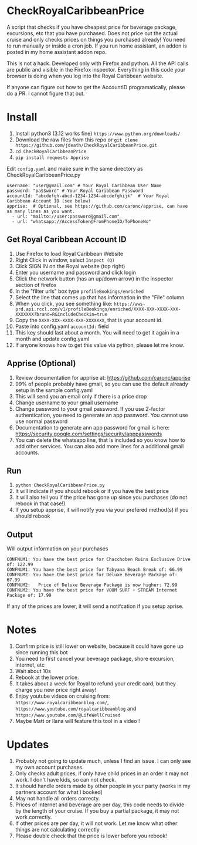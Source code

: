 # CheckRoyalCaribbeanPrice
A script that checks if you have cheapest price for beverage package, excursions, etc that you have purchased. Does not price out the actual cruise and only checks prices on things you purchased already! You need to run manually or inside a cron job. If you run home assistant, an addon is posted in my home assistant addon repo.

This is not a hack. Developed only with Firefox and python. All the API calls are public and visible in the Firefox inspector. Everything in this code your browser is doing when you log into the Royal Caribbean website.

If anyone can figure out how to get the AccountID programatically, please do a PR. I cannot figure that out.

# Install
1. Install python3 (3.12 works fine) `https://www.python.org/downloads/`
1. Download the raw files from this repo or `git clone https://github.com/jdeath/CheckRoyalCaribbeanPrice.git`
1. `cd CheckRoyalCaribbeanPrice`
1. `pip install requests Apprise`

Edit `config.yaml` and make sure in the same directory as CheckRoyalCaribbeanPrice.py
```
username: "user@gmail.com" # Your Royal Caribbean User Name
password: "pa$$word" # Your Royal Caribbean Password
accountId: "abcdefgh-abcd-1234-1234-abcdefghijk"  # Your Royal Caribbean Account ID (see below)
apprise:  # Optional, see https://github.com/caronc/apprise, can have as many lines as you want.
  - url: "mailto://user:password@gmail.com"
  - url: "whatsapp://AccessToken@FromPhoneID/ToPhoneNo"
```

## Get Royal Caribbean Account ID
1. Use Firefox to load Royal Caribbean Website
1. Right Click in window, select `Inspect (Q)`
1. Click SIGN IN on the Royal website (top right)
1. Enter you username and password and click login
1. Click the network button (has an up/down arrow) in the inspector section of firefox
1. In the "filter urls" box type `profileBookings/enriched`
1. Select the line that comes up that has information in the "File" column
1. When you click, you see something like: `https://aws-prd.api.rccl.com/v1/profileBookings/enriched/XXXX-XXX-XXXX-XXX-XXXXXXX?brand=R&includeCheckin=true`
1. Copy the `XXXX-XXX-XXXX-XXX-XXXXXXX`, that is your account id.
1. Paste into config.yaml `accountId:` field
1. This key should last about a month. You will need to get it again in a month and update config.yaml
1. If anyone knows how to get this value via python, please let me know.

## Apprise (Optional)
1. Review documentation for apprise at: https://github.com/caronc/apprise
1. 99% of people probably have gmail, so you can use the default already setup in the sample config.yaml
1. This will send you an email only if there is a price drop
1. Change username to your gmail username
1. Change password to your gmail password. If you use 2-factor authentication, you need to generate an app password. You cannot use use normal password
1. Documentation to generate ann app password for gmail is here: https://security.google.com/settings/security/apppasswords
1. You can delete the whatsapp line, that is included so you know how to add other services. You can also add more lines for a additional gmail accounts.

## Run
1. `python CheckRoyalCaribbeanPrice.py`
1. It will indicate if you should rebook or if you have the best price
1. It will also tell you if the price has gone up since you purchases (do not rebook in that case!)
1. If you setup apprise, it will notify you via your prefered method(s) if you should rebook

## Output
Will output information on your purchases
```
CONFNUM1: You have the best price for Chacchoben Ruins Exclusive Drive of: 122.99
CONFNUM1: You have the best price for Tabyana Beach Break of: 66.99
CONFNUM2: You have the best price for Deluxe Beverage Package of: 67.99
CONFNUM2: 	Price of Deluxe Beverage Package is now higher: 72.99
CONFNUM2: You have the best price for VOOM SURF + STREAM Internet Package of: 17.99
```
If any of the prices are lower, it will send a notifcation if you setup aprise.

# Notes
1. Confirm price is still lower on website, because it could have gone up since running this bot
1. You need to first cancel your beverage package, shore excursion, internet, etc
1. Wait about 10s
1. Rebook at the lower price.
1. It takes about a week for Royal to refund your credit card, but they charge you new price right away!
1. Enjoy youtube videos on cruising from: `https://www.royalcaribbeanblog.com/`, `https://www.youtube.com/royalcaribbeanblog` and `https://www.youtube.com/@LifeWellCruised`
1. Maybe Matt or Ilana will feature this tool in a video !

# Updates
1. Probably not going to update much, unless I find an issue. I can only see my own account purchases.
1. Only checks adult prices, if only have child prices in an order it may not work. I don't have kids, so can not check.
1. It should handle orders made by other people in your party (works in my partners account for what I booked)
1. May not handle all orders correcty.
1. Prices of internet and beverage are per day, this code needs to divide by the length of your cruise. If you buy a partial package, it may not work correctly.
1. If other prices are per day, it will not work. Let me know what other things are not calculating correctly
1. Please double check that the price is lower before you rebook!
